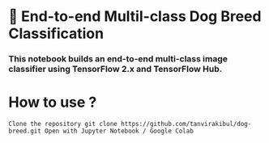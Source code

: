 # 🐶 End-to-end Multil-class Dog Breed Classification
### This notebook builds an end-to-end multi-class image classifier using TensorFlow 2.x and TensorFlow Hub.
# How to use ?
`Clone the repository
git clone https://github.com/tanvirakibul/dog-breed.git
Open with Jupyter Notebook / Google Colab`

